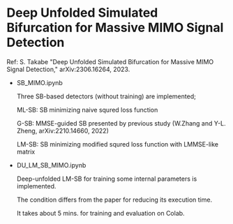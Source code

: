 # Deep Unfolded Simulated Bifurcation for Massive MIMO Signal Detection

Ref: S. Takabe "Deep Unfolded Simulated Bifurcation for Massive MIMO Signal Detection," arXiv:2306.16264, 2023.

* SB_MIMO.ipynb

  Three SB-based detectors (without training) are implemented;
  
    ML-SB: SB minimizing naive squred loss function
  
    G-SB: MMSE-guided SB presented by previous study (W.Zhang and Y-L. Zheng, arXiv:2210.14660, 2022)

    LM-SB: SB minimizing modified squred loss function with LMMSE-like matrix 
  
* DU_LM_SB_MIMO.ipynb

  Deep-unfolded LM-SB for training some internal parameters is implemented.

  The condition differs from the paper for reducing its execution time.

  It takes about 5 mins. for training and evaluation on Colab. 
